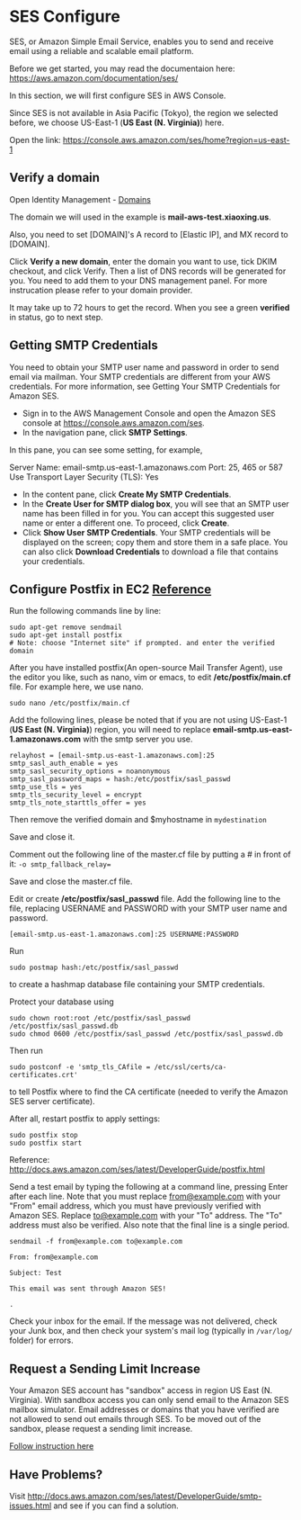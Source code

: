 # SES Configure

SES, or Amazon Simple Email Service, enables you to send and receive email using a reliable and scalable email platform. 

Before we get started, you may read the documentaion here: https://aws.amazon.com/documentation/ses/

In this section, we will first configure SES in AWS Console.

Since SES is not available in Asia Pacific (Tokyo), the region we selected before, we choose US-East-1 (**US East (N. Virginia)**) here.

Open the link: https://console.aws.amazon.com/ses/home?region=us-east-1

## Verify a domain

Open Identity Management - [Domains](https://console.aws.amazon.com/ses/home?region=us-east-1#verified-senders-domain:)

The domain we will used in the example is **mail-aws-test.xiaoxing.us**.

Also, you need to set [DOMAIN]'s A record to [Elastic IP], and MX record to [DOMAIN].

Click **Verify a new domain**, enter the domain you want to use, tick DKIM checkout, and click Verify. Then a list of DNS records will be generated for you. You need to add them to your DNS management panel. For more instrucation please refer to your domain provider.

It may take up to 72 hours to get the record. When you see a green **verified** in status, go to next step.

## Getting SMTP Credentials

You need to obtain your SMTP user name and password in order to send email via mailman. Your SMTP credentials are different from your AWS credentials. For more information, see Getting Your SMTP Credentials for Amazon SES.

- Sign in to the AWS Management Console and open the Amazon SES console at https://console.aws.amazon.com/ses.
- In the navigation pane, click **SMTP Settings**.

In this pane, you can see some setting, for example,

  Server Name:	email-smtp.us-east-1.amazonaws.com
  Port:	25, 465 or 587
  Use Transport Layer Security (TLS):	Yes

- In the content pane, click **Create My SMTP Credentials**.
- In the **Create User for SMTP dialog box**, you will see that an SMTP user name has been filled in for you. You can accept this suggested user name or enter a different one. To proceed, click **Create**.
- Click **Show User SMTP Credentials**. Your SMTP credentials will be displayed on the screen; copy them and store them in a safe place. You can also click **Download Credentials** to download a file that contains your credentials.

<!-- ## Setting MAIL FROM Domain (Optional)

By default, messages that you send through Amazon SES use amazonses.com (or a subdomain of that) as the MAIL FROM domain. Sender Policy Framework (SPF) authentication successfully validates these messages because the default MAIL FROM domain matches the sending mail server. It is enough for most users. But if you want to set it as your domain, follow the step.

Open https://console.aws.amazon.com/ses/home?region=us-east-1#verified-sender-details:domain:[Domain Verified Before]

Replace [Domain Verified Before] with your domain. Scroll down, expand **MAIL FROM Domain**.

In the **Set MAIL FROM Domain** dialog box, type the name of the MAIL FROM domain that you want to use. Note that this must be a subdomain of the verified domain.

Then, you should publish the DNS records as required in the pop up window.

For more information, please click http://docs.aws.amazon.com/ses/latest/DeveloperGuide/mail-from-set.html -->

## Configure Postfix in EC2 [Reference](http://docs.aws.amazon.com/ses/latest/DeveloperGuide/postfix.html)

Run the following commands line by line:

    sudo apt-get remove sendmail
    sudo apt-get install postfix
    # Note: choose "Internet site" if prompted. and enter the verified domain

After you have installed postfix(An open-source Mail Transfer Agent), use the editor you like, such as nano, vim or emacs, to edit **/etc/postfix/main.cf** file. For example here, we use nano.

    sudo nano /etc/postfix/main.cf 

Add the following lines, please be noted that if you are not using US-East-1 (**US East (N. Virginia)**) region, you will need to replace **email-smtp.us-east-1.amazonaws.com** with the smtp server you use.

    relayhost = [email-smtp.us-east-1.amazonaws.com]:25
    smtp_sasl_auth_enable = yes
    smtp_sasl_security_options = noanonymous
    smtp_sasl_password_maps = hash:/etc/postfix/sasl_passwd
    smtp_use_tls = yes
    smtp_tls_security_level = encrypt
    smtp_tls_note_starttls_offer = yes
    
Then remove the verified domain and $myhostname in `mydestination`

Save and close it.


<!-- Update `/etc/postfix/master.cf`

    relay-smtps  unix  -       -       n       -       -       smtp
    # Client-side SMTPS requires "encrypt" or stronger.
        -o smtp_tls_security_level=encrypt
        -o smtp_tls_wrappermode=yes -->

Comment out the following line of the master.cf file by putting a # in front of it: `-o smtp_fallback_relay=`

Save and close the master.cf file.

<!-- Run 

    sudo /etc/init.d/postfix reload -->
    
Edit or create **/etc/postfix/sasl_passwd** file. Add the following line to the file, replacing USERNAME and PASSWORD with your SMTP user name and password.

    [email-smtp.us-east-1.amazonaws.com]:25 USERNAME:PASSWORD

Run

    sudo postmap hash:/etc/postfix/sasl_passwd

to create a hashmap database file containing your SMTP credentials.

Protect your database using

    sudo chown root:root /etc/postfix/sasl_passwd /etc/postfix/sasl_passwd.db
    sudo chmod 0600 /etc/postfix/sasl_passwd /etc/postfix/sasl_passwd.db
    
Then run

    sudo postconf -e 'smtp_tls_CAfile = /etc/ssl/certs/ca-certificates.crt'

to tell Postfix where to find the CA certificate (needed to verify the Amazon SES server certificate).

After all, restart postfix to apply settings:

    sudo postfix stop
    sudo postfix start

Reference: http://docs.aws.amazon.com/ses/latest/DeveloperGuide/postfix.html

Send a test email by typing the following at a command line, pressing Enter after each line. Note that you must replace from@example.com with your "From" email address, which you must have previously verified with Amazon SES. Replace to@example.com with your "To" address. The "To" address must also be verified. Also note that the final line is a single period.

    sendmail -f from@example.com to@example.com

    From: from@example.com

    Subject: Test

    This email was sent through Amazon SES!

    .

Check your inbox for the email. If the message was not delivered, check your Junk box, and then check your system's mail log (typically in `/var/log/` folder) for errors.

## Request a Sending Limit Increase

Your Amazon SES account has "sandbox" access in region US East (N. Virginia). With sandbox access you can only send email to the Amazon SES mailbox simulator. Email addresses or domains that you have verified are not allowed to send out emails through SES. To be moved out of the sandbox, please request a sending limit increase.

[Follow instruction here](http://docs.aws.amazon.com/ses/latest/DeveloperGuide/request-production-access.html)

## Have Problems?

Visit http://docs.aws.amazon.com/ses/latest/DeveloperGuide/smtp-issues.html and see if you can find a solution.

